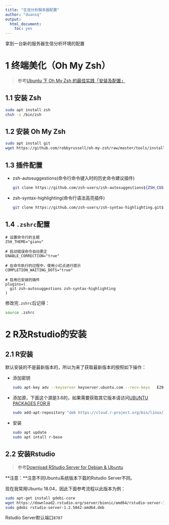 ```yaml
---
title: "生信分析服务器配置"
author: "duansq"
output:
  html_document:
    toc: yes
---
```


拿到一台新的服务器生信分析环境的配置

# 1 终端美化（Oh My Zsh）

>参考[Ubuntu 下 Oh My Zsh 的最佳实践「安装及配置」](https://segmentfault.com/a/1190000015283092)

## 1.1 安装 Zsh

```bash
sudo apt install zsh
chsh -s /bin/zsh
```

## 1.2 安装 Oh My Zsh

```bash
sudo apt install git
wget https://github.com/robbyrussell/oh-my-zsh/raw/master/tools/install.sh -O - | sh
```

## 1.3 插件配置

- zsh-autosuggestions(命令行命令键入时的历史命令建议插件)
  ```bash
  git clone https://github.com/zsh-users/zsh-autosuggestions${ZSH_CUSTOM:-~/.oh-my-zsh/custom}/plugins/zsh-autosuggestions
  ```

- zsh-syntax-highlighting(命令行语法高亮插件)
  ```bash
  git clone https://github.com/zsh-users/zsh-syntax-highlighting.git${ZSH_CUSTOM:-~/.oh-my-zsh/custom}/plugins/zsh-syntax-highlighting
  ```

## 1.4 `.zshrc`配置

```vim
# 设置命令行的主题
ZSH_THEME="gianu"

# 启动错误命令自动更正
ENABLE_CORRECTION="true"

# 在命令执行的过程中，使用小红点进行提示
COMPLETION_WAITING_DOTS="true"

# 启用已安装的插件
plugins=(
  git zsh-autosuggestions zsh-syntax-highlighting
)
```
修改完`.zshrc`后记得：
```bash
source .zshrc
```
# 2 R及Rstudio的安装

## 2.1 R安装

默认安装的不是最新版本的，所以为来了获取最新版本的按照如下操作：

- 添加密钥
  ```bash
  sudo apt-key adv --keyserver keyserver.ubuntu.com --recv-keys   E298A3A825C0D65DFD57CBB651716619E084DAB9
  ```
  
- 添加源，下面这个源是3.6的，如果需要获取其它版本请访问[UBUNTU PACKAGES FOR R](https://cran.r-project.org/bin/linux/ubuntu/README.html)
  ```bash
  sudo add-apt-repository "deb https://cloud.r-project.org/bin/linux/ubuntu $(lsb_release -cs)-cran35/"
  ```
  
- 安装
  ```bash
  sudo apt update
  sudo apt intall r-base
  ```

## 2.2 安装Rstudio

>参考[Download RStudio Server for Debian & Ubuntu](https://rstudio.com/products/rstudio/download-server/debian-ubuntu/)

**注意：**注意不同Ubuntu系统版本下载的Rstudio Server不同。

现在我常用Ubuntu 18.04，因此下面参考流程以此版本为例：

```bash
sudo apt-get install gdebi-core
wget https://download2.rstudio.org/server/bionic/amd64/rstudio-server-1.2.5042-amd64.deb
sudo gdebi rstudio-server-1.2.5042-amd64.deb
```

Rstudio Server默认端口`8787`




